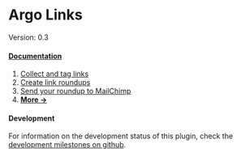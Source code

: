 # Argo Links

Version: 0.3

#### [Documentation](docs/index.md)

1. [Collect and tag links](docs/saving-links.md)
2. [Create link roundups](docs/link-roundups.md)
3. [Send your roundup to MailChimp](docs/mailchimp.md)
4. [__More →__](docs/index.md)

#### Development

For information on the development status of this plugin, check the [development milestones on github](https://github.com/INN/argo-links/milestones).
